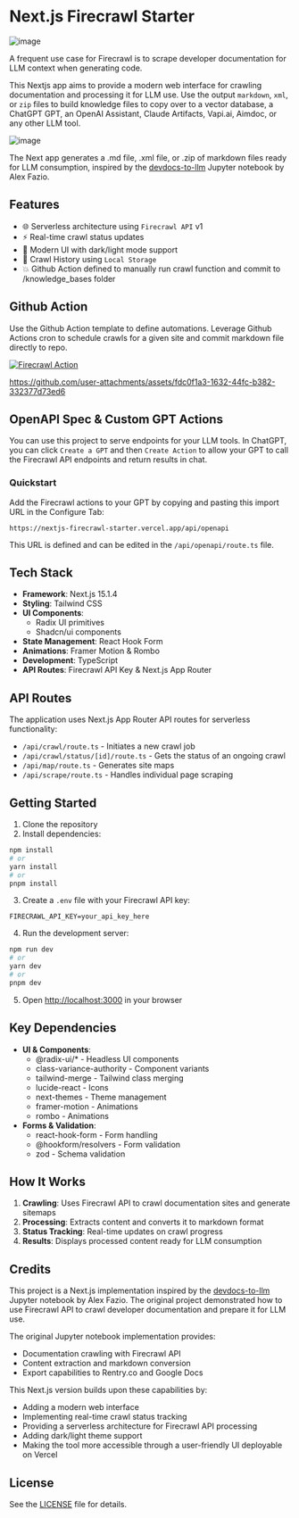 # Next.js Firecrawl Starter
![image](https://github.com/user-attachments/assets/e82a0567-6ad9-44c4-bc4b-2a99543cac1f)

A frequent use case for Firecrawl is to scrape developer documentation for LLM context when generating code. 

This Nextjs app aims to provide a modern web interface for crawling documentation and processing it for LLM use. Use the output `markdown`, `xml`, or `zip` files to build knowledge files to copy over to a vector database, a ChatGPT GPT, an OpenAI Assistant, Claude Artifacts, Vapi.ai, Aimdoc, or any other LLM tool.

![image](https://github.com/user-attachments/assets/8d48194d-7436-4227-9919-7602688c65b7)

The Next app generates a .md file, .xml file, or .zip of markdown files ready for LLM consumption, inspired by the [devdocs-to-llm](https://github.com/alexfazio/devdocs-to-llm) Jupyter notebook by Alex Fazio.

## Features

- 🌐 Serverless architecture using `Firecrawl API` v1
- ⚡ Real-time crawl status updates
- 🎨 Modern UI with dark/light mode support
- 📂 Crawl History using `Local Storage`
- 💥 Github Action defined to manually run crawl function and commit to /knowledge_bases folder

## Github Action 
Use the Github Action template to define automations. Leverage Github Actions cron to schedule crawls for a given site and commit markdown file directly to repo.

[![Firecrawl Action](https://github.com/cameronking4/nextjs-firecrawl-starter/actions/workflows/crawl-docs.yml/badge.svg)](https://github.com/cameronking4/nextjs-firecrawl-starter/actions/workflows/crawl-docs.yml)

https://github.com/user-attachments/assets/fdc0f1a3-1632-44fc-b382-332377d73ed6

## OpenAPI Spec & Custom GPT Actions
You can use this project to serve endpoints for your LLM tools. In ChatGPT, you can click `Create a GPT` and then `Create Action` to allow your GPT to call the Firecrawl API endpoints and return results in chat.

### Quickstart
Add the Firecrawl actions to your GPT by copying and pasting this import URL in the Configure Tab:
```
https://nextjs-firecrawl-starter.vercel.app/api/openapi
```
This URL is defined and can be edited in the `/api/openapi/route.ts` file.

## Tech Stack

- **Framework**: Next.js 15.1.4
- **Styling**: Tailwind CSS
- **UI Components**: 
  - Radix UI primitives
  - Shadcn/ui components
- **State Management**: React Hook Form
- **Animations**: Framer Motion & Rombo 
- **Development**: TypeScript
- **API Routes**: Firecrawl API Key & Next.js App Router

## API Routes

The application uses Next.js App Router API routes for serverless functionality:

- `/api/crawl/route.ts` - Initiates a new crawl job
- `/api/crawl/status/[id]/route.ts` - Gets the status of an ongoing crawl
- `/api/map/route.ts` - Generates site maps
- `/api/scrape/route.ts` - Handles individual page scraping

## Getting Started

1. Clone the repository
2. Install dependencies:
```bash
npm install
# or
yarn install
# or
pnpm install
```

3. Create a `.env` file with your Firecrawl API key:
```env
FIRECRAWL_API_KEY=your_api_key_here
```

4. Run the development server:
```bash
npm run dev
# or
yarn dev
# or
pnpm dev
```

5. Open [http://localhost:3000](http://localhost:3000) in your browser

## Key Dependencies

- **UI & Components**:
  - @radix-ui/* - Headless UI components
  - class-variance-authority - Component variants
  - tailwind-merge - Tailwind class merging
  - lucide-react - Icons
  - next-themes - Theme management
  - framer-motion - Animations
  - rombo - Animations
- **Forms & Validation**:
  - react-hook-form - Form handling
  - @hookform/resolvers - Form validation
  - zod - Schema validation

## How It Works

1. **Crawling**: Uses Firecrawl API to crawl documentation sites and generate sitemaps
2. **Processing**: Extracts content and converts it to markdown format
3. **Status Tracking**: Real-time updates on crawl progress
4. **Results**: Displays processed content ready for LLM consumption

## Credits

This project is a Next.js implementation inspired by the [devdocs-to-llm](https://github.com/alexfazio/devdocs-to-llm) Jupyter notebook by Alex Fazio. The original project demonstrated how to use Firecrawl API to crawl developer documentation and prepare it for LLM use.

The original Jupyter notebook implementation provides:
- Documentation crawling with Firecrawl API
- Content extraction and markdown conversion
- Export capabilities to Rentry.co and Google Docs


This Next.js version builds upon these capabilities by:
- Adding a modern web interface
- Implementing real-time crawl status tracking
- Providing a serverless architecture for Firecrawl API processing
- Adding dark/light theme support
- Making the tool more accessible through a user-friendly UI deployable on Vercel

## License

See the [LICENSE](LICENSE) file for details.
